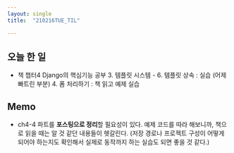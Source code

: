 ```yaml
---
layout: single
title:  "210216TUE_TIL"

---
```


## 오늘 한 일

* 책 챕터4 Django의 핵심기능 공부
  3. 템플릿 시스템 - 6. 템플릿 상속 : 실습 (어제 빠트린 부분)
  4. 폼 처리하기 : 책 읽고 예제 실습 

## Memo

* ch4-4 파트를 **포스팅으로 정리**할 필요성이 있다. 예제 코드를 따라 해보니까, 책으로 읽을 때는 알 것 같던 내용들이 헷갈린다. (저장 경로나 프로젝트 구성이 어떻게 되어야 하는지도 확인해서 실제로 동작까지 하는 실습도 되면 좋을 것 같다.)

